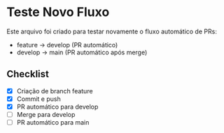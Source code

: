# Teste Novo Fluxo

Este arquivo foi criado para testar novamente o fluxo automático de PRs:
- feature → develop (PR automático)
- develop → main (PR automático após merge)

## Checklist
- [x] Criação de branch feature
- [x] Commit e push
- [x] PR automático para develop
- [ ] Merge para develop
- [ ] PR automático para main 